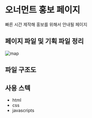 # 오너먼트 홍보 페이지
빠른 시간 제작해 홍보를 위해서 안내될 페이지 

## 페이지 파일 및 기획 파일 정리
![map](https://github.com/omt-web/test/assets/101644134/9951aa30-43aa-4a48-bf2c-9eef59e4e324)

## 파일 구조도


## 사용 스텍
* html
* css
* javascripts
